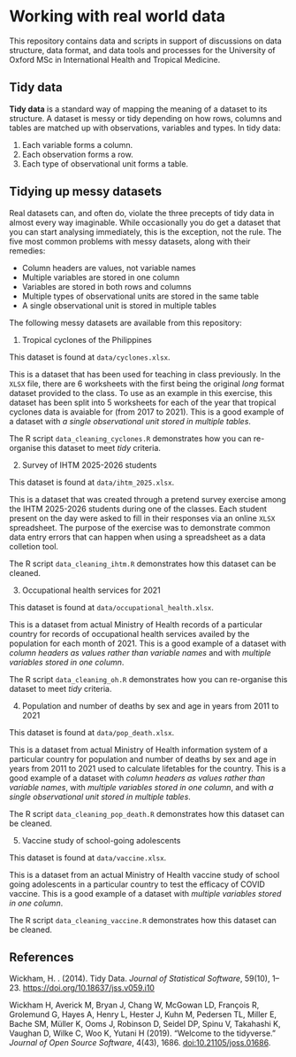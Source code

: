 
<!-- README.md is generated from README.Rmd. Please edit that file -->

# Working with real world data

<!-- badges: start -->

<!-- badges: end -->

This repository contains data and scripts in support of discussions on
data structure, data format, and data tools and processes for the
University of Oxford MSc in International Health and Tropical Medicine.

## Tidy data

**Tidy data** is a standard way of mapping the meaning of a dataset to
its structure. A dataset is messy or tidy depending on how rows, columns
and tables are matched up with observations, variables and types. In
tidy data:

1.  Each variable forms a column.
2.  Each observation forms a row.
3.  Each type of observational unit forms a table.

## Tidying up messy datasets

Real datasets can, and often do, violate the three precepts of tidy data
in almost every way imaginable. While occasionally you do get a dataset
that you can start analysing immediately, this is the exception, not the
rule. The five most common problems with messy datasets, along with
their remedies:

  - Column headers are values, not variable names
  - Multiple variables are stored in one column
  - Variables are stored in both rows and columns
  - Multiple types of observational units are stored in the same table
  - A single observational unit is stored in multiple tables

The following messy datasets are available from this repository:

1.  Tropical cyclones of the Philippines

This dataset is found at `data/cyclones.xlsx`.

This is a dataset that has been used for teaching in class previously.
In the `XLSX` file, there are 6 worksheets with the first being the
original *long* format dataset provided to the class. To use as an
example in this exercise, this dataset has been split into 5 worksheets
for each of the year that tropical cyclones data is avaiable for (from
2017 to 2021). This is a good example of a dataset with *a single
observational unit stored in multiple tables*.

The R script `data_cleaning_cyclones.R` demonstrates how you can
re-organise this dataset to meet *tidy* criteria.

2.  Survey of IHTM 2025-2026 students

This dataset is found at `data/ihtm_2025.xlsx`.

This is a dataset that was created through a pretend survey exercise
among the IHTM 2025-2026 students during one of the classes. Each
student present on the day were asked to fill in their responses via an
online `XLSX` spreadsheet. The purpose of the exercise was to
demonstrate common data entry errors that can happen when using a
spreadsheet as a data colletion tool.

The R script `data_cleaning_ihtm.R` demonstrates how this dataset can be
cleaned.

3.  Occupational health services for 2021

This dataset is found at `data/occupational_health.xlsx`.

This is a dataset from actual Ministry of Health records of a particular
country for records of occupational health services availed by the
population for each month of 2021. This is a good example of a dataset
with *column headers as values rather than variable names* and with
*multiple variables stored in one column*.

The R script `data_cleaning_oh.R` demonstrates how you can re-organise
this dataset to meet *tidy* criteria.

4.  Population and number of deaths by sex and age in years from 2011 to
    2021

This dataset is found at `data/pop_death.xlsx`.

This is a dataset from actual Ministry of Health information system of a
particular country for population and number of deaths by sex and age in
years from 2011 to 2021 used to calculate lifetables for the country.
This is a good example of a dataset with *column headers as values
rather than variable names*, with *multiple variables stored in one
column*, and with *a single observational unit stored in multiple
tables*.

The R script `data_cleaning_pop_death.R` demonstrates how this dataset
can be cleaned.

5.  Vaccine study of school-going adolescents

This dataset is found at `data/vaccine.xlsx`.

This is a dataset from an actual Ministry of Health vaccine study of
school going adolescents in a particular country to test the efficacy of
COVID vaccine. This is a good example of a dataset with *multiple
variables stored in one column*.

The R script `data_cleaning_vaccine.R` demonstrates how this dataset can
be cleaned.

## References

Wickham, H. . (2014). Tidy Data. *Journal of Statistical Software*,
59(10), 1–23. <https://doi.org/10.18637/jss.v059.i10>

Wickham H, Averick M, Bryan J, Chang W, McGowan LD, François R,
Grolemund G, Hayes A, Henry L, Hester J, Kuhn M, Pedersen TL, Miller E,
Bache SM, Müller K, Ooms J, Robinson D, Seidel DP, Spinu V, Takahashi K,
Vaughan D, Wilke C, Woo K, Yutani H (2019). “Welcome to the tidyverse.”
*Journal of Open Source Software*, 4(43), 1686.
<doi:10.21105/joss.01686>.
